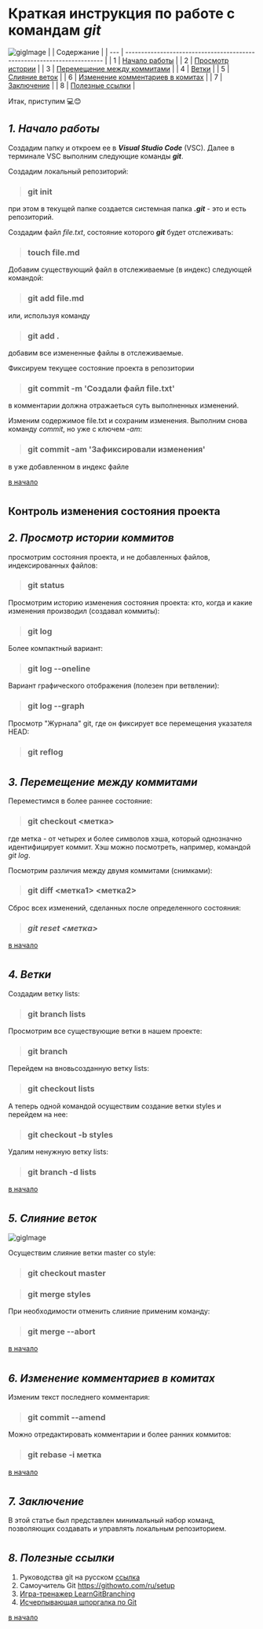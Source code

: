 # **Краткая инструкция по работе с командам _git_**

![gigImage](/images/Git.png)
| | Содержание |
| --- | ----------------------------------------------------------------------- |
| 1 | [Начало работы](#1-начало-работы) |
| 2 | [Просмотр истории](#2-просмотр-истории-коммитов) |
| 3 | [Перемещение между коммитами](#3-перемещение-между-коммитами) |
| 4 | [Ветки](#4-ветки) |
| 5 | [Слияние веток](#5-слияние-веток) |
| 6 | [Изменение комментариев в комитах](#6-изменение-комментариев-в-комитах) |
| 7 | [Заключение](#7-заключение) |
| 8 | [Полезные ссылки](#8-полезные-ссылки) |

Итак, приступим :computer::blush:

## _**1. Начало работы**_

Cоздадим папку и откроем ее в _**Visual Studio Code**_ (VSC). Далее в терминале VSC выполним следующие команды _**git**_.

Создадим локальный репозиторий:

> ### **git init**

при этом в текущей папке создается системная папка **_.git_** - это и есть репозиторий.

Создадим файл _file.txt_, состояние которого _**git**_ будет отслеживать:

> ### **touch file.md**

Добавим существующий файл в отслеживаемые (в индекс) следующей командой:

> ### **git add file.md**

или, используя команду

> ### **git add .**

добавим все измененные файлы в отслеживаемые.

Фиксируем текущее состояние проекта в репозитории

> ### **git commit -m 'Создали файл file.txt'**

в комментарии должна отражаеться суть выполненных изменений.

Изменим содержимое file.txt и сохраним изменения. Выполним снова команду _commit_, но уже с ключем _-am_:

> ### **git commit -am 'Зафиксировали изменения'**

в уже добавленном в индекс файле

[в начало](#краткая-инструкция-по-работе-с-командам-git)

#

## <a name="head2">Контроль изменения состояния проекта</a>

## _**2. Просмотр истории коммитов**_

просмотрим состояния проекта, и не добавленных файлов, индексированных файлов:

> ### **git status**

Просмотрим историю изменения состояния проекта: кто, когда и какие изменения производил (создавал коммиты):

> ### **git log**

Более компактный вариант:

> ### **git log --oneline**

Вариант графического отображения (полезен при ветвлении):

> ### **git log --graph**

Просмотр "Журнала" git, где он фиксирует все перемещения указателя HEAD:

> ### **git reflog**

#

## _**3. Перемещение между коммитами**_

Переместимся в более раннее состояние:

> ### **git checkout \<метка\>**

где метка - от четырех и более символов хэша, который однозначно идентифицирует коммит. Хэш можно посмотреть, например, командой _git log_.

Посмотрим различия между двумя коммитами (снимками):

> ### **git diff \<метка1\> \<метка2\>**

Сброс всех изменений, сделанных после определенного состояния:

> ### _**git reset \<метка\>**_

[в начало](#краткая-инструкция-по-работе-с-командам-git)

#

## _**4. Ветки**_

Создадим ветку lists:

> ### **git branch lists**

Просмотрим все существующие ветки в нашем проекте:

> ### **git branch**

Перейдем на вновьсозданную ветку lists:

> ### **git checkout lists**

А теперь одной командой осуществим создание ветки styles и перейдем на нее:

> ### **git checkout -b styles**

Удалим ненужную ветку lists:

> ### **git branch -d lists**

[в начало](#краткая-инструкция-по-работе-с-командам-git)

#

## **_5. Слияние веток_**

![gigImage](/images/git_banner.png "Слияние веток")

Осуществим слияние ветки master со style:

> ### **git checkout master**

> ### **git merge styles**

При необходимости отменить слияние применим команду:

> ### **git merge --abort**

[в начало](#краткая-инструкция-по-работе-с-командам-git)

#

## _**6. Изменение комментариев в комитах**_

Изменим текст последнего комментария:

> ### **git commit --amend**

Можно отредактировать комментарии и более ранних коммитов:

> ### **git rebase -i метка**

[в начало](#краткая-инструкция-по-работе-с-командам-git)

#

## _**7. Заключение**_

В этой статье был представлен минимальный набор команд, позволяющих создавать и управлять локальным репозиторием.

#

## _**8. Полезные ссылки**_

1. Руководства git на русском [ссылка](https://git-scm.com/book/ru/v2)
2. Самоучитель Git <https://githowto.com/ru/setup>
3. [Игра-тренажер LearnGitBranching](https://learngitbranching.js.org/?locale=ru_RU)
4. [Исчерпывающая шпоргалка по Git](https://texterra.ru/blog/ischerpyvayushchaya-shpargalka-po-sintaksisu-razmetki-markdown-na-zametku-avtoram-veb-razrabotchikam.html?ysclid=lajx4zu5ni153811497 "Шпоргалка Git")

[в начало](#краткая-инструкция-по-работе-с-командам-git)

